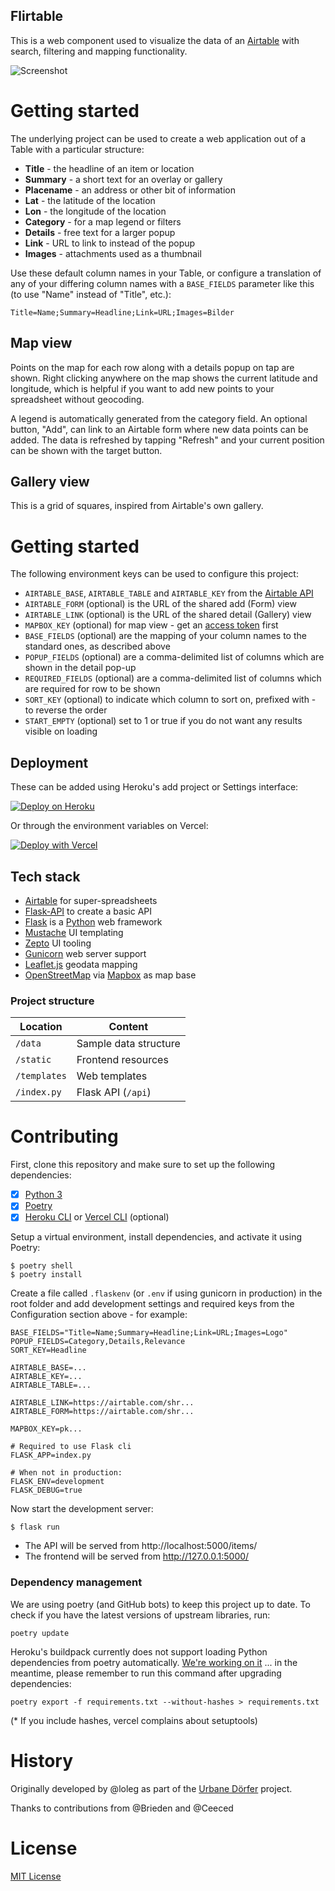 Flirtable
---

This is a web component used to visualize the data of an [Airtable](https://airtable.com) with search, filtering and mapping functionality.

![Screenshot](static/screenshot.jpg)

# Getting started

The underlying project can be used to create a web application out of a Table with a particular structure:

- **Title** - the headline of an item or location
- **Summary** - a short text for an overlay or gallery
- **Placename** - an address or other bit of information
- **Lat** - the latitude of the location
- **Lon** - the longitude of the location
- **Category** - for a map legend or filters
- **Details** - free text for a larger popup
- **Link** - URL to link to instead of the popup
- **Images** - attachments used as a thumbnail

Use these default column names in your Table, or configure a translation of any of your differing column names with a `BASE_FIELDS` parameter like this (to use "Name" instead of "Title", etc.):

`Title=Name;Summary=Headline;Link=URL;Images=Bilder`

## Map view

Points on the map for each row along with a details popup on tap are shown. Right clicking anywhere on the map shows the current latitude and longitude, which is helpful if you want to add new points to your spreadsheet without geocoding.

A legend is automatically generated from the category field. An optional button, "Add", can link to an Airtable form where new data points can be added. The data is refreshed by tapping "Refresh" and your current position can be shown with the target button.

## Gallery view

This is a grid of squares, inspired from Airtable's own gallery.

# Getting started

The following environment keys can be used to configure this project:

- `AIRTABLE_BASE`, `AIRTABLE_TABLE` and `AIRTABLE_KEY` from the [Airtable API](https://airtable.com/api)
- `AIRTABLE_FORM` (optional) is the URL of the shared add (Form) view
- `AIRTABLE_LINK` (optional) is the URL of the shared detail (Gallery) view
- `MAPBOX_KEY` (optional) for map view - get an [access token](https://docs.mapbox.com/api/#access-tokens-and-token-scopes) first
- `BASE_FIELDS` (optional) are the mapping of your column names to the standard ones, as described above
- `POPUP_FIELDS` (optional) are a comma-delimited list of columns which are shown in the detail pop-up
- `REQUIRED_FIELDS` (optional) are a comma-delimited list of columns which are required for row to be shown
- `SORT_KEY` (optional) to indicate which column to sort on, prefixed with - to reverse the order
- `START_EMPTY` (optional) set to 1 or true if you do not want any results visible on loading

## Deployment

These can be added using Heroku's add project or Settings interface:

[![Deploy on Heroku](https://www.herokucdn.com/deploy/button.svg)](https://heroku.com/deploy?template=https://github.com/datalets/flirtable)

Or through the environment variables on Vercel:

[![Deploy with Vercel](https://vercel.com/button)](https://vercel.com/new/clone?repository-url=https://github.com/datalets/flirtable)

## Tech stack

* [Airtable](https://airtable.com) for super-spreadsheets
* [Flask-API](http://www.flaskapi.org/) to create a basic API
* [Flask](https://flask.palletsprojects.com/) is a [Python](https://python.org) web framework
* [Mustache](https://github.com/janl/mustache.js/) UI templating
* [Zepto](https://zeptojs.com/) UI tooling
* [Gunicorn](https://gunicorn.org/) web server support
* [Leaflet.js](https://leafletjs.com/) geodata mapping
* [OpenStreetMap](https://osm.ch) via [Mapbox](https://mapbox.com/) as map base

### Project structure

| Location                |  Content                             |
|-------------------------|--------------------------------------|
| `/data`                 | Sample data structure                |
| `/static`               | Frontend resources                   |
| `/templates`            | Web templates                        |
| `/index.py`             | Flask API (`/api`)                   |

# Contributing

First, clone this repository and make sure to set up the following dependencies:

- [X] [Python 3](https://python.org)
- [X] [Poetry](https://python-poetry.org/docs/)
- [X] [Heroku CLI](https://devcenter.heroku.com/articles/heroku-cli) or [Vercel CLI](https://vercel.com/download) (optional)

Setup a virtual environment, install dependencies, and activate it using Poetry:

```
$ poetry shell
$ poetry install
```

Create a file called `.flaskenv` (or `.env` if using gunicorn in production) in the root folder and add development settings and required keys from the Configuration section above - for example:

```
BASE_FIELDS="Title=Name;Summary=Headline;Link=URL;Images=Logo"
POPUP_FIELDS=Category,Details,Relevance
SORT_KEY=Headline

AIRTABLE_BASE=...
AIRTABLE_KEY=...
AIRTABLE_TABLE=...

AIRTABLE_LINK=https://airtable.com/shr...
AIRTABLE_FORM=https://airtable.com/shr...

MAPBOX_KEY=pk...

# Required to use Flask cli
FLASK_APP=index.py

# When not in production:
FLASK_ENV=development
FLASK_DEBUG=true
```

Now start the development server:

```
$ flask run
```

- The API will be served from http://localhost:5000/items/
- The frontend will be served from http://127.0.0.1:5000/

### Dependency management

We are using poetry (and GitHub bots) to keep this project up to date. To check if you have the latest versions of upstream libraries, run:

`poetry update`

Heroku's buildpack currently does not support loading Python dependencies from poetry automatically. [We're working on it](https://github.com/heroku/heroku-buildpack-python/issues/796#issuecomment-611198469) ... in the meantime, please remember to run this command after upgrading dependencies:

`poetry export -f requirements.txt --without-hashes > requirements.txt`

(* If you include hashes, vercel complains about setuptools)

# History

Originally developed by @loleg as part of the [Urbane Dörfer](https://www.urbanedoerfer.ch/) project.

Thanks to contributions from @Brieden and @Ceeced

# License

[MIT License](LICENSE.md)
